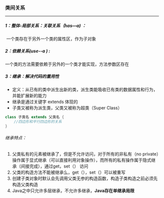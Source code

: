 ### 类间关系

------

##### 1：整体-局部关系：关联关系（has—a) ：

​	一个类存在于另外一个类的属性区，作为子对象

##### 2：依赖关系(use--a ) : 

一个类的方法需要依赖于另外的一个类才能实现，方法参数区存在

##### 3：继承：解决代码的重用性

- 定义：从已有的类中派生出新的类，派生类能吸收已有类的数据属性和行为，并能扩展新的能力
- 继承是通过关键字 extends 体现的
- 子类又被称为派生类，父类又被称为超类（Super Class）

```java
class 子类名 extends 父类名 {
	//四边形和平行四边形的关系
}
```

###### 继承特点：

1. 父类私有的元素被继承了，但是不允许访问，对于所有的非私有（no private）操作属于显式继承（可以直接利用对象操作），而所有的私有操作属于隐式继承（间接完成），通过get，set（） 访问
2. 父类的构造方法不能被继承么，get（），set（）可以被重写
3. 创建子类对象时默认会先调用父类无参的构造函数，构造子类构造之前必须先构造父类构造
4. Java之中只允许多层继承，不允许多继承，**Java存在单继承局限**






